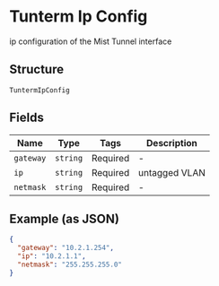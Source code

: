 
# Tunterm Ip Config

ip configuration of the Mist Tunnel interface

## Structure

`TuntermIpConfig`

## Fields

| Name | Type | Tags | Description |
|  --- | --- | --- | --- |
| `gateway` | `string` | Required | - |
| `ip` | `string` | Required | untagged VLAN |
| `netmask` | `string` | Required | - |

## Example (as JSON)

```json
{
  "gateway": "10.2.1.254",
  "ip": "10.2.1.1",
  "netmask": "255.255.255.0"
}
```

